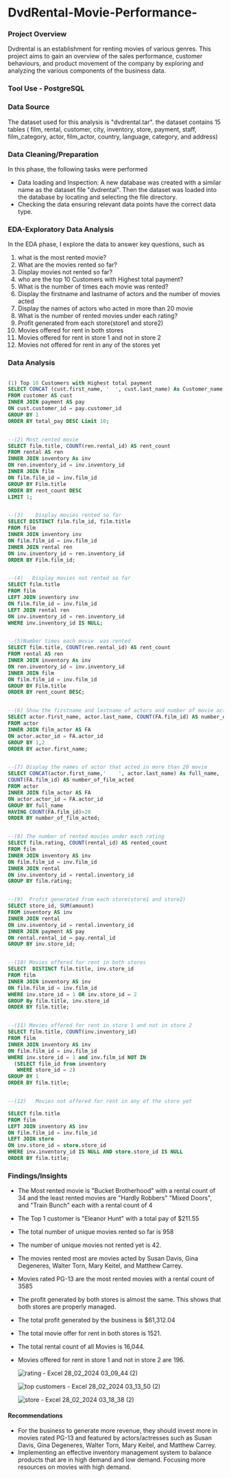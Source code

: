 # DvdRental-Movie-Performance-

### Project Overview
Dvdrental is an establishment for renting movies of various genres. This project aims to gain an overview of the sales performance, customer behaviours, and product movement of
the company by exploring and analyzing the various components of the business data. 

### Tool Use - PostgreSQL

### Data Source 

The dataset used for this analysis is "dvdrental.tar". the dataset contains 15 tables ( film, rental, customer, city, inventory, store, payment, staff, film_category, actor, film_actor, country,
language, category, and address)

### Data Cleaning/Preparation

In this phase, the following tasks were performed
- Data loading and Inspection: A new database was created with a similar name as the dataset file "dvdrental". Then the dataset was loaded into the database by locating and
selecting the file directory.
- Checking the data ensuring relevant data points have the correct data type.

### EDA-Exploratory Data Analysis

In the EDA phase, I explore the data to answer key questions, such as
  1. what is the most rented movie?
  2. What are the movies rented so far?
  3. Display movies not rented so far?
  4. who are the top 10 Customers with Highest total payment?
  5. What is the number of times each movie  was rented?
  6. Display the firstname and lastname of actors and the number of movies acted
  7. Display the names of actors who acted in more than 20 movie
  8. What is the number of rented movies under each rating?
  9. Profit generated from each store(store1 and store2)
  10. Movies offered for rent in both stores
  11. Movies offered for rent in store 1 and not in store 2
  12. Movies not offered for rent in any of the stores yet

### Data Analysis

 ```SQL

 (1) Top 10 Customers with Highest total payment
SELECT CONCAT (cust.first_name, '  ', cust.last_name) As Customer_name, SUM(pay.amount) AS total_pay
FROM customer AS cust
INNER JOIN payment AS pay 
ON cust.customer_id = pay.customer_id
GROUP BY 1
ORDER BY total_pay DESC Limit 10;


--(2) Most rented movie
SELECT film.title, COUNT(ren.rental_id) AS rent_count
FROM rental AS ren
INNER JOIN inventory As inv
ON ren.inventory_id = inv.inventory_id
INNER JOIN film
ON film.film_id = inv.film_id
GROUP BY Film.title
ORDER BY rent_count DESC
LIMIT 1;


--(3)    Display movies rented so far
SELECT DISTINCT film.film_id, film.title
FROM film
INNER JOIN inventory inv
ON film.film_id = inv.film_id
INNER JOIN rental ren
ON inv.inventory_id = ren.inventory_id
ORDER BY Film.film_id;


--(4)   Display movies not rented so far
SELECT film.title
FROM film
LEFT JOIN inventory inv
ON film.film_id	= inv.film_id
LEFT JOIN rental ren
ON inv.inventory_id = ren.inventory_id
WHERE inv.inventory_id IS NULL;


--(5)Number times each movie  was rented
SELECT film.title, COUNT(ren.rental_id) AS rent_count
FROM rental AS ren
INNER JOIN inventory As inv
ON ren.inventory_id = inv.inventory_id
INNER JOIN film
ON film.film_id = inv.film_id
GROUP BY Film.title
ORDER BY rent_count DESC;


--(6) Show the firstname and lastname of actors and number of movie acted
SELECT actor.first_name, actor.last_name, COUNT(FA.film_id) AS number_of_film_acted
FROM actor
INNER JOIN film_actor AS FA
ON actor.actor_id = FA.actor_id
GROUP BY 1,2
ORDER BY actor.first_name;


--(7) Display the names of actor that acted in more than 20 movie
SELECT CONCAT(actor.first_name,'    ', actor.last_name) As full_name,
COUNT(FA.film_id) AS number_of_film_acted
FROM actor
INNER JOIN film_actor AS FA
ON actor.actor_id = FA.actor_id
GROUP BY full_name
HAVING COUNT(FA.film_id)>20
ORDER BY number_of_film_acted;


--(8) The number of rented movies under each rating
SELECT film.rating, COUNT(rental_id) AS rented_count
FROM film
INNER JOIN inventory AS inv
ON film.film_id = inv.film_id
INNER JOIN rental 
ON inv.inventory_id = rental.inventory_id
GROUP BY film.rating;


--(9)  Profit generated from each store(store1 and store2)
SELECT store_id, SUM(amount)
FROM inventory AS inv
INNER JOIN rental
ON inv.inventory_id = rental.inventory_id
INNER JOIN payment AS pay
ON rental.rental_id = pay.rental_id
GROUP BY inv.store_id;


--(10) Movies offered for rent in both stores
SELECT  DISTINCT film.title, inv.store_id
FROM film 
INNER JOIN inventory AS inv
ON film.film_id = inv.film_id
WHERE inv.store_id = 1 OR inv.store_id = 2
GROUP By film.title, inv.store_id
ORDER BY film.title;


--(11) Movies offered for rent in store 1 and not in store 2
SELECT film.title, COUNT(inv.inventory_id)
FROM film
INNER JOIN inventory AS inv
ON film.film_id = inv.film_id
WHERE inv.store_id = 1 and inv.film_id NOT IN
   (SELECT film_id from inventory
    WHERE store_id = 2)
GROUP BY 1
ORDER BY film.title;


--(12)   Movies not offered for rent in any of the store yet

SELECT film.title
FROM film
LEFT JOIN inventory AS inv
ON film.film_id = inv.film_id
LEFT JOIN store
ON inv.store_id = store.store_id
WHERE inv.inventory_id IS NULL AND store.store_id IS NULL
ORDER BY film.title;

```

 ### Findings/Insights
 
 - The Most rented movie is "Bucket Brotherhood" with a rental count of 34 and the least rented movies are "Hardly Robbers"
   "Mixed Doors", and "Train Bunch" each with a rental count of 4
 - The Top 1 customer is "Eleanor  Hunt" with a total pay of $211.55
 - The total number of unique movies rented so far is 958
 - The number of unique movies not rented yet is 42.
 - The movies rented most are movies acted by Susan Davis, Gina Degeneres, Walter Torn, Mary Keitel, and Matthew Carrey.
 - Movies rated PG-13 are the most rented movies with a rental count of 3585
 - The profit generated by both stores is almost the same. This shows that both stores are properly managed.
 - The total profit generated by the business is $61,312.04
 - The total movie offer for rent in both stores is 1521.
 - The total rental count of all Movies is 16,044.
 - Movies offered for rent  in store 1 and not in store 2 are 196.

   ![rating - Excel 28_02_2024 03_09_44 (2)](https://github.com/RekkyAbdul/DvdRental-Movie-Performance-/assets/149950425/a07cc4ae-6f3b-4460-a392-bac4034ee995)
   

   ![top customers - Excel 28_02_2024 03_13_50 (2)](https://github.com/RekkyAbdul/DvdRental-Movie-Performance-/assets/149950425/5b5bdb78-d1ee-4fb3-8937-9fc4ee311ed3)


    ![store - Excel 28_02_2024 03_18_38 (2)](https://github.com/RekkyAbdul/DvdRental-Movie-Performance-/assets/149950425/cd369cb2-0d6e-40c1-95f2-bd61195957ba)


   



#### Recommendations

- For the business to generate more revenue, they should invest more in movies rated PG-13 and featured by actors/actresses such as
  Susan Davis, Gina Degeneres, Walter Torn, Mary Keitel, and Matthew Carrey.
- Implementing an effective inventory management system to balance products that are in high demand and low demand. Focusing more resources on
  movies with high demand.
